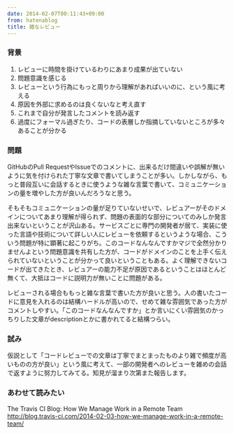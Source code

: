```yaml
---
date: 2014-02-07T00:11:43+09:00
from: hatenablog
title: 雑なレビュー
---
```


<h3>背景</h3>

<ol>
<li>レビューに時間を掛けているわりにあまり成果が出ていない</li>
<li>問題意識を感じる</li>
<li>レビューという行為にもっと周りから理解があればいいのに、という風に考える</li>
<li>原因を外部に求めるのは良くないなと考え直す</li>
<li>これまで自分が発言したコメントを読み返す</li>
<li>過度にフォーマル過ぎたり、コードの表層しか指摘していないところが多々あることが分かる</li>
</ol>


<h3>問題</h3>

<p>GitHubのPull RequestやIssueでのコメントに、出来るだけ間違いや誤解が無いように気を付けられた丁寧な文章で書いてしまうことが多い。しかしながら、もっと普段互いに会話するときに使うような雑な言葉で書いて、コミュニケーションの量を増やした方が良いんだろうなと思う。</p>

<p>そもそもコミュニケーションの量が足りていないせいで、レビュアーがそのドメインについてあまり理解が得られず、問題の表面的な部分についてのみしか発言出来ないということが沢山ある。サービスごとに専門の開発者が居て、実装に使った言語や技術について詳しい人にレビューを依頼するというような場合、こういう問題が特に顕著に起こりがち。このコードなんなんですかマジで全然分かりませんよという問題意識を共有した方が、コードがドメインのことを上手く伝えられていないということが分かって良いということもある。よく理解できないコードが出てきたとき、レビュアーの能力不足が原因であるということはほとんど無くて、大抵はコードに説明力が無いことに問題がある。</p>

<p>レビューされる場合ももっと雑な言葉で書いた方が良いと思う。人の書いたコードに意見を入れるのは結構ハードルが高いので、せめて雑な雰囲気であった方がコメントしやすい。「このコードなんなんですか」とか言いにくい雰囲気のかっちりした文章がdescriptionとかに書かれてると結構つらい。</p>

<h3>試み</h3>

<p>仮説として「コードレビューでの文章は丁寧でまとまったものより雑で頻度が高いものの方が良い」という風に考えて、一部の開発者へのレビューを雑めの会話で返すように努力してみてる。知見が溜まり次第また報告します。</p>

<h3>あわせて読みたい</h3>

<p>The Travis CI Blog: How We Manage Work in a Remote Team<br>
<a href="http://blog.travis-ci.com/2014-02-03-how-we-manage-work-in-a-remote-team/">http://blog.travis-ci.com/2014-02-03-how-we-manage-work-in-a-remote-team/</a></p>

